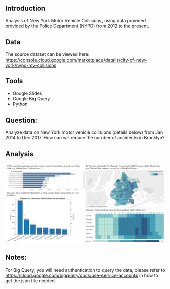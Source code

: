 ## Introduction 
Analysis of New York Motor Vehicle Collisions, using data provided provided by the Police Department (NYPD) from 2012 to the present.

## Data
The source dataset can be viewed here: https://console.cloud.google.com/marketplace/details/city-of-new-york/nypd-mv-collisions 

## Tools
* Google Slides
* Google Big Query
* Python

## Question: 
Analyze data on New York motor vehicle collisions (details below) from Jan 2014 to Dec 2017. How can we reduce the number of accidents in Brooklyn?

## Analysis
![alt text](./images/Summary%20Dashboard.png "Summary")
## Notes:
For Big Query, you will need authentication to query the data, please refer to https://cloud.google.com/bigquery/docs/use-service-accounts in how to get the json file needed.

